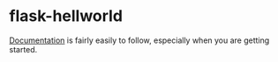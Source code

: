 # flask-hellworld

[Documentation](https://flask.palletsprojects.com/en/1.1.x/quickstart/) is fairly easily to follow, especially when you are getting started.
